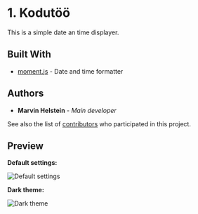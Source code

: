# 1. Kodutöö

This is a simple date an time displayer.

## Built With

* [moment.js](http://momentjs.com) - Date and time formatter

## Authors

* **Marvin Helstein** - *Main developer*

See also the list of [contributors](https://github.com/KareVulli/1kodutoo/contributors) who participated in this project.

## Preview

**Default settings:**

![Default settings](https://8jl8qw.am.files.1drv.com/y4mpKWBD9WCr-bxuQkxiQ2KLpvaACgaL-Ikj5YaLIG2fU6iC-P1-RMBbdLFouUWJJsjDZ0eU13W93y6XQR0p1QUD9BD9O3F4st50ON07cTsnfgqcsrMYZaBhEVNtze9kwXSwRMEb87YulimziFP0lzSdiJS6Rri1vjdc57qoLerBiOXV78oaU4WBkW9m_YOvJ_ue8f6z4QQLmrFCjZFQ0OAvw/Screenshot_2019-02-11%20Clock.png?psid=1)

**Dark theme:**

![Dark theme]()

